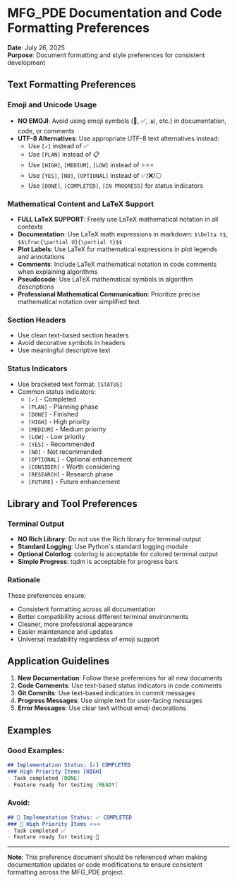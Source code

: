 # MFG_PDE Documentation and Code Formatting Preferences

**Date**: July 26, 2025  
**Purpose**: Document formatting and style preferences for consistent development

## Text Formatting Preferences

### Emoji and Unicode Usage
- **NO EMOJI**: Avoid using emoji symbols (🎯, ✅, 📊, etc.) in documentation, code, or comments
- **UTF-8 Alternatives**: Use appropriate UTF-8 text alternatives instead:
  - Use `[✓]` instead of ✅
  - Use `[PLAN]` instead of 📋
  - Use `[HIGH]`, `[MEDIUM]`, `[LOW]` instead of ⭐⭐⭐
  - Use `[YES]`, `[NO]`, `[OPTIONAL]` instead of ✅/❌/⚪
  - Use `[DONE]`, `[COMPLETED]`, `[IN PROGRESS]` for status indicators

### Mathematical Content and LaTeX Support
- **FULL LaTeX SUPPORT**: Freely use LaTeX mathematical notation in all contexts
- **Documentation**: Use LaTeX math expressions in markdown: `$\Delta t$`, `$$\frac{\partial U}{\partial t}$$`
- **Plot Labels**: Use LaTeX for mathematical expressions in plot legends and annotations
- **Comments**: Include LaTeX mathematical notation in code comments when explaining algorithms
- **Pseudocode**: Use LaTeX mathematical symbols in algorithm descriptions
- **Professional Mathematical Communication**: Prioritize precise mathematical notation over simplified text

### Section Headers
- Use clean text-based section headers
- Avoid decorative symbols in headers
- Use meaningful descriptive text

### Status Indicators
- Use bracketed text format: `[STATUS]`
- Common status indicators:
  - `[✓]` - Completed
  - `[PLAN]` - Planning phase
  - `[DONE]` - Finished
  - `[HIGH]` - High priority
  - `[MEDIUM]` - Medium priority
  - `[LOW]` - Low priority
  - `[YES]` - Recommended
  - `[NO]` - Not recommended
  - `[OPTIONAL]` - Optional enhancement
  - `[CONSIDER]` - Worth considering
  - `[RESEARCH]` - Research phase
  - `[FUTURE]` - Future enhancement

## Library and Tool Preferences

### Terminal Output
- **NO Rich Library**: Do not use the Rich library for terminal output
- **Standard Logging**: Use Python's standard logging module
- **Optional Colorlog**: colorlog is acceptable for colored terminal output
- **Simple Progress**: tqdm is acceptable for progress bars

### Rationale
These preferences ensure:
- Consistent formatting across all documentation
- Better compatibility across different terminal environments
- Cleaner, more professional appearance
- Easier maintenance and updates
- Universal readability regardless of emoji support

## Application Guidelines

1. **New Documentation**: Follow these preferences for all new documents
2. **Code Comments**: Use text-based status indicators in code comments
3. **Git Commits**: Use text-based indicators in commit messages
4. **Progress Messages**: Use simple text for user-facing messages
5. **Error Messages**: Use clear text without emoji decorations

## Examples

### Good Examples:
```markdown
## Implementation Status: [✓] COMPLETED
### High Priority Items [HIGH]
- Task completed [DONE]
- Feature ready for testing [READY]
```

### Avoid:
```markdown
## 🎯 Implementation Status: ✅ COMPLETED
### 🚀 High Priority Items ⭐⭐⭐
- Task completed ✅
- Feature ready for testing 🧪
```

---

**Note**: This preference document should be referenced when making documentation updates or code modifications to ensure consistent formatting across the MFG_PDE project.